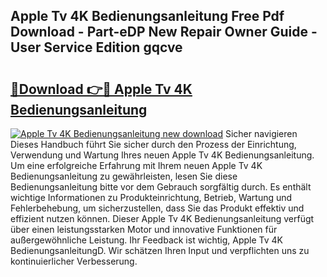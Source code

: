 ## Apple Tv 4K Bedienungsanleitung Free Pdf Download - Part-eDP New Repair Owner Guide - User Service Edition gqcve

# <h2><a href="http://df45fm.blite.top/?on=Apple+Tv+4K+Bedienungsanleitung">🔗Download 👉🔴 Apple Tv 4K Bedienungsanleitung</a></h2>

[![Apple Tv 4K Bedienungsanleitung new download](https://i.imgur.com/lujVjoI.png)](http://df45fm.blite.top/?on=Apple+Tv+4K+Bedienungsanleitung)
Sicher navigieren Dieses Handbuch führt Sie sicher durch den Prozess der Einrichtung, Verwendung und Wartung Ihres neuen Apple Tv 4K Bedienungsanleitung. Um eine erfolgreiche Erfahrung mit Ihrem neuen Apple Tv 4K Bedienungsanleitung zu gewährleisten, lesen Sie diese Bedienungsanleitung bitte vor dem Gebrauch sorgfältig durch. Es enthält wichtige Informationen zu Produkteinrichtung, Betrieb, Wartung und Fehlerbehebung, um sicherzustellen, dass Sie das Produkt effektiv und effizient nutzen können. Dieser Apple Tv 4K Bedienungsanleitung verfügt über einen leistungsstarken Motor und innovative Funktionen für außergewöhnliche Leistung. Ihr Feedback ist wichtig, Apple Tv 4K BedienungsanleitungD. Wir schätzen Ihren Input und verpflichten uns zu kontinuierlicher Verbesserung.
